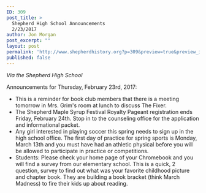 ```yaml
---
ID: 309
post_title: >
  Shepherd High School Announcements
  2/23/2017
author: Jon Morgan
post_excerpt: ""
layout: post
permalink: 'http://www.shepherdhistory.org?p=309&preview=true&preview_id=309'
published: false
---
```

<em>Via the Shepherd High School</em>

Announcements for Thursday, February 23rd, 2017:
<ul>
 	<li>This is a reminder for book club members that there is a meeting tomorrow in Mrs. Grim's room at lunch to discuss The Fixer.</li>
 	<li>The Shepherd Maple Syrup Festival Royalty Pageant registration ends Friday, February 24th. Stop in to the counseling office for the application and informational packet.</li>
 	<li>Any girl interested in playing soccer this spring needs to sign up in the high school office. The first day of practice for spring sports is Monday, March 13th and you must have had an athletic physical before you will be allowed to participate in practice or competitions.</li>
 	<li>Students: Please check your home page of your Chromebook and you will find a survey from our elementary school. This is a quick, 2 question, survey to find out what was your favorite childhood picture and chapter book. They are building a book bracket (think March Madness) to fire their kids up about reading.</li>
</ul>